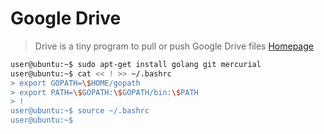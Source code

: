 # Google Drive

> Drive is a tiny program to pull or push Google Drive files [Homepage](https://github.com/odeke-em/drive)

```sh
user@ubuntu:~$ sudo apt-get install golang git mercurial
user@ubuntu:~$ cat << ! >> ~/.bashrc
> export GOPATH=\$HOME/gopath
> export PATH=\$GOPATH:\$GOPATH/bin:\$PATH
> !
user@ubuntu:~$ source ~/.bashrc
user@ubuntu:~$ 
```